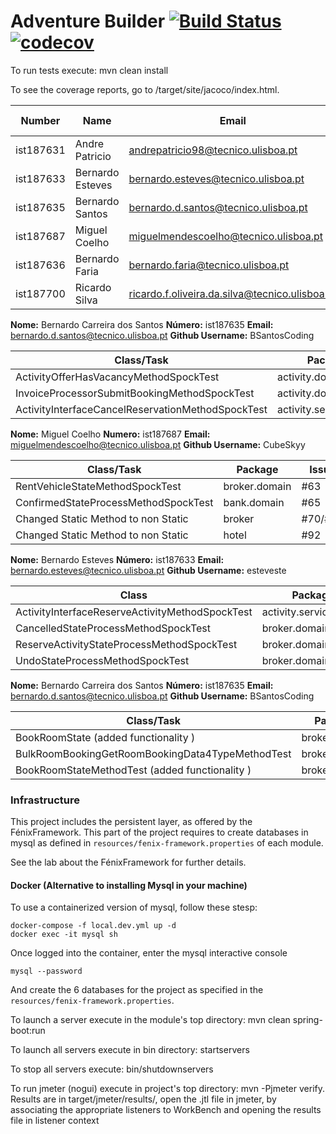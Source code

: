 # Adventure Builder [![Build Status](https://travis-ci.com/tecnico-softeng/es19tg_13-project.svg?token=18mQisuv59o2ZBZknWxY&branch=develop)](https://travis-ci.com/tecnico-softeng/es19tg_13-project)[![codecov](https://codecov.io/gh/tecnico-softeng/es19tg_13-project/branch/master/graph/badge.svg?token=3UtdufKikD)](https://codecov.io/gh/tecnico-softeng/es19tg_13-project)



To run tests execute: mvn clean install

To see the coverage reports, go to <module name>/target/site/jacoco/index.html.


| Number    | Name             | Email                                          | GitHub Username | Group |
| --------- | ---------------- | ---------------------------------------------- | --------------- | ----- |
| ist187631 | Andre Patricio   | andrepatricio98@tecnico.ulisboa.pt             | Andrempp        | 1     |
| ist187633 | Bernardo Esteves | bernardo.esteves@tecnico.ulisboa.pt            | esteveste       | 1     |
| ist187635 | Bernardo Santos  | bernardo.d.santos@tecnico.ulisboa.pt           | BSantosCoding   | 1     |
| ist187687 | Miguel Coelho    | miguelmendescoelho@tecnico.ulisboa.pt          | CubeSkyy        | 2     |
| ist187636 | Bernardo Faria   | bernardo.faria@tecnico.ulisboa.pt              | BernardoFaria   | 2     |
| ist187700 | Ricardo Silva    | ricardo.f.oliveira.da.silva@tecnico.ulisboa.pt | genlike         | 2     |



**Nome:** Bernardo Carreira dos Santos **Número:** ist187635 **Email:** bernardo.d.santos@tecnico.ulisboa.pt **Github Username:** BSantosCoding

| Class/Task                                        | Package                 | Issue |
| ------------------------------------------------- | ----------------------- | ----- |
| ActivityOfferHasVacancyMethodSpockTest            | activity.domain         | #61   |
| InvoiceProcessorSubmitBookingMethodSpockTest      | activity.domain         | #62   |
| ActivityInterfaceCancelReservationMethodSpockTest | activity.services.local | #60   |

**Nome:** Miguel Coelho **Numero:** ist187687 **Email:** miguelmendescoelho@tecnico.ulisboa.pt  **Github Username:** CubeSkyy

| Class/Task                                   | Package             | Issue |
| -------------------------------------------- | ------------------- | ----- |
| RentVehicleStateMethodSpockTest              | broker.domain       | #63   |
| ConfirmedStateProcessMethodSpockTest         | bank.domain         | #65   |
| Changed Static Method to non Static          | broker              | #70/#90 |
| Changed Static Method to non Static          | hotel              | #92 |

**Nome:** Bernardo Esteves **Número:** ist187633 **Email:** bernardo.esteves@tecnico.ulisboa.pt **Github Username:** esteveste

| Class                                           | Package                 | Issue |
| ----------------------------------------------- | ----------------------- | ----- |
| ActivityInterfaceReserveActivityMethodSpockTest | activity.services.local | #72   |
| CancelledStateProcessMethodSpockTest            | broker.domain           | #64   |
| ReserveActivityStateProcessMethodSpockTest      | broker.domain           | #74   |
| UndoStateProcessMethodSpockTest                 | broker.domain           | #75   |

**Nome:** Bernardo Carreira dos Santos **Número:** ist187635 **Email:** bernardo.d.santos@tecnico.ulisboa.pt **Github Username:** BSantosCoding

| Class/Task                                        | Package                 | Issue |
| ------------------------------------------------- | ----------------------- | ----- |
| BookRoomState	(added functionality )				| broker.domain			  | #94   |
| BulkRoomBookingGetRoomBookingData4TypeMethodTest	| broker.domain			  | #104  |
| BookRoomStateMethodTest (added functionality )	| broker.domain			  | #115  |



### Infrastructure

This project includes the persistent layer, as offered by the FénixFramework.
This part of the project requires to create databases in mysql as defined in `resources/fenix-framework.properties` of each module.

See the lab about the FénixFramework for further details.

#### Docker (Alternative to installing Mysql in your machine)

To use a containerized version of mysql, follow these stesp:

```
docker-compose -f local.dev.yml up -d
docker exec -it mysql sh
```

Once logged into the container, enter the mysql interactive console

```
mysql --password
```

And create the 6 databases for the project as specified in
the `resources/fenix-framework.properties`.

To launch a server execute in the module's top directory: mvn clean spring-boot:run

To launch all servers execute in bin directory: startservers

To stop all servers execute: bin/shutdownservers

To run jmeter (nogui) execute in project's top directory: mvn -Pjmeter verify. Results are in target/jmeter/results/, open the .jtl file in jmeter, by associating the appropriate listeners to WorkBench and opening the results file in listener context

